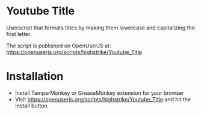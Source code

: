 # Youtube Title
Userscript that formats titles by making them lowercase and capitalizing the first letter.

The script is published on OpenUserJS at: https://openuserjs.org/scripts/highstrike/Youtube_Title

# Installation

- Install TamperMonkey or GreaseMonkey extension for your browser
- Visit https://openuserjs.org/scripts/highstrike/Youtube_Title and hit the Install button

